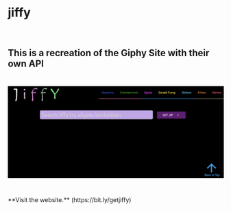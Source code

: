 # jiffy

<br>

## This is a recreation of the Giphy Site with their own API


# ![Jiffy ScreenShot](https://github.com/ttejuosho/jiffy/blob/master/assets/images/ScreenShot.png)

<br>
**Visit the website.** (https://bit.ly/getjiffy)<br>